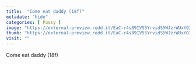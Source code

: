 ```yaml
---
title:  "Come eat daddy (18f)"
metadate: "hide"
categories: [ Pussy ]
image: "https://external-preview.redd.it/EaC-r4s89IV5SYrvidS5WJzrWUxYO3V2a6EVqwRTZDI.jpg?auto=webp&s=f4273f5b8cd54f820b17650f4b69ab6db788ae31"
thumb: "https://external-preview.redd.it/EaC-r4s89IV5SYrvidS5WJzrWUxYO3V2a6EVqwRTZDI.jpg?width=320&crop=smart&auto=webp&s=c374d82a4a75cd27218ede15f20961130cf41046"
visit: ""
---
```

Come eat daddy (18f)
